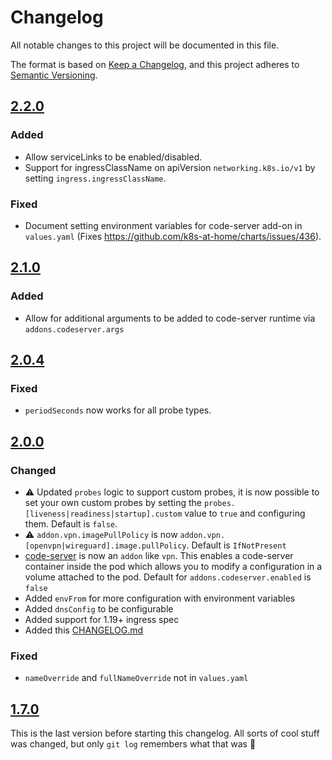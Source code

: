 # Changelog
All notable changes to this project will be documented in this file.

The format is based on [Keep a Changelog](https://keepachangelog.com/en/1.0.0/),
and this project adheres to [Semantic Versioning](https://semver.org/spec/v2.0.0.html).

## [2.2.0]

### Added

- Allow serviceLinks to be enabled/disabled.
- Support for ingressClassName on apiVersion `networking.k8s.io/v1` by setting `ingress.ingressClassName`.

### Fixed

- Document setting environment variables for code-server add-on in `values.yaml` (Fixes https://github.com/k8s-at-home/charts/issues/436).

## [2.1.0]

### Added

- Allow for additional arguments to be added to code-server runtime via `addons.codeserver.args`

## [2.0.4]

### Fixed

- `periodSeconds` now works for all probe types.

## [2.0.0]

### Changed

- :warning: Updated `probes` logic to support custom probes, it is now possible to set your own custom probes by setting the `probes.[liveness|readiness|startup].custom` value to `true` and configuring them. Default is `false`.
- :warning: `addon.vpn.imagePullPolicy` is now `addon.vpn.[openvpn|wireguard].image.pullPolicy`. Default is `IfNotPresent`
- [code-server](https://github.com/cdr/code-server) is now an `addon` like `vpn`. This enables a code-server container inside the pod which allows you to modify a configuration in a volume attached to the pod. Default for `addons.codeserver.enabled` is `false`
- Added `envFrom` for more configuration with environment variables
- Added `dnsConfig` to be configurable
- Added support for 1.19+ ingress spec
- Added this [CHANGELOG.md](CHANGELOG.md)

### Fixed

- `nameOverride` and `fullNameOverride` not in `values.yaml`

## [1.7.0]

This is the last version before starting this changelog. All sorts of cool stuff was changed, but only `git log` remembers what that was :slightly_frowning_face:

[2.2.0]: https://github.com/k8s-at-home/charts/tree/common-2.2.0/charts/common

[2.1.0]: https://github.com/k8s-at-home/charts/tree/common-2.1.0/charts/common

[2.0.4]: https://github.com/k8s-at-home/charts/tree/common-2.0.4/charts/common

[2.0.0]: https://github.com/k8s-at-home/charts/tree/common-2.0.0/charts/common

[1.7.0]: https://github.com/k8s-at-home/charts/tree/common-1.7.0/charts/common
